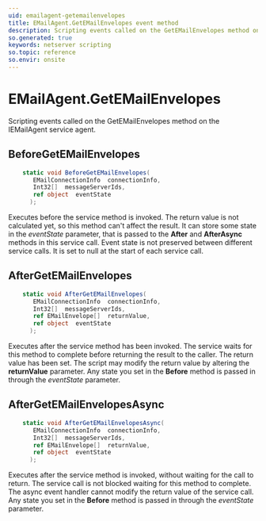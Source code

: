 ```yaml
---
uid: emailagent-getemailenvelopes
title: EMailAgent.GetEMailEnvelopes event method
description: Scripting events called on the GetEMailEnvelopes method on the EMailAgent service agent.
so.generated: true
keywords: netserver scripting
so.topic: reference
so.envir: onsite
---
```

# EMailAgent.GetEMailEnvelopes

Scripting events called on the <see cref='M:IEMailAgent.GetEMailEnvelopes'>GetEMailEnvelopes</see> method on the <see cref='IEMailAgent'>IEMailAgent</see>  service agent.

## BeforeGetEMailEnvelopes
```cs
    static void BeforeGetEMailEnvelopes(
       EMailConnectionInfo  connectionInfo,
       Int32[]  messageServerIds,
       ref object  eventState
      );
```
Executes before the service method is invoked.
The return value is not calculated yet, so this method can't affect the result.
It can store some state in the *eventState* parameter, that is passed to the **After** and **AfterAsync** methods in this service call.
Event state is not preserved between different service calls. It is set to null at the start of each service call.
## AfterGetEMailEnvelopes
```cs
    static void AfterGetEMailEnvelopes(
       EMailConnectionInfo  connectionInfo,
       Int32[]  messageServerIds,
       ref EMailEnvelope[]  returnValue,
       ref object  eventState
      );
```
Executes after the service method has been invoked. The service waits for this method to complete before returning the result to the caller.
The return value has been set. The script may modify the return value by altering the **returnValue** parameter.
Any state you set in the **Before** method is passed in through the *eventState* parameter.
## AfterGetEMailEnvelopesAsync
```cs
    static void AfterGetEMailEnvelopesAsync(
       EMailConnectionInfo  connectionInfo,
       Int32[]  messageServerIds,
       ref EMailEnvelope[]  returnValue,
       ref object  eventState
      );
```
Executes after the service method is invoked, without waiting for the call to return.
The service call is not blocked waiting for this method to complete.
The async event handler cannot modify the return value of the service call.
Any state you set in the **Before** method is passed in through the *eventState* parameter.

